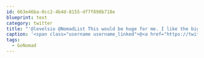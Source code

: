 ```yaml
---
id: 663e46ba-0cc2-4b4d-8155-df7f898b718e
blueprint: text
category: twitter
title: "'@levelsio @NomadList This would be huge for me. I like the big cities, but places off the beaten path are really my jam"
caption: '<span class="username username_linked">@<a href="https://twitter.com/levelsio" title="@levelsio">levelsio</a></span> <span class="username username_linked">@<a href="https://twitter.com/NomadList" title="Nomad List 🏝 #GoNomad">NomadList</a></span> This would be huge for me. I like the big cities, but places off the beaten path are really my jam'
tags:
  - GoNomad
---
```


